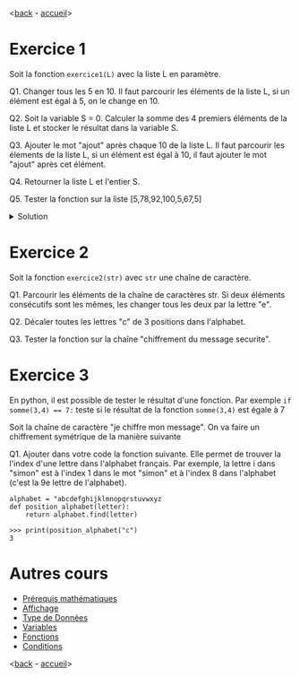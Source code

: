 <[back](./fonctions.md) - [accueil](./README.md)>

# Exercice 1 

Soit la fonction ```exercice1(L)``` avec la liste L en paramètre. 

Q1. Changer tous les 5 en 10. Il faut parcourir les éléments de la liste L, si un élément est égal à 5, on le change en 10.

Q2. Soit la variable S = 0. Calculer la somme des 4 premiers éléments de la liste L et stocker le résultat dans la variable S.

Q3. Ajouter le mot "ajout" après chaque 10 de la liste L. Il faut parcourir les élements de la liste L, si un élément est égal à 10, il faut ajouter le mot "ajout" après cet élément. 

Q4. Retourner la liste L et l'entier S.

Q5. Tester la fonction sur la liste [5,78,92,100,5,67,5]

<details>
  <summary>Solution</summary>
  
```
def exercice1(L):
  # Q1
  for i in range(len(L)):
    if L[i] == 5:
      L[i] = 10
  # Q2
  S = 0
  for i in range(4):
    S = S + L[i]
  # Q3
  for i in range(len(L)):
    if L[i] == 10:
      L.insert(i+1,"ajout")
  # Q4
  return L,S

>>> ma_liste = [5,78,92,100,5,67,5]
>>> print(exercice1(ma_liste))
[10,"ajout",78,92,100,10,"ajout",67,10,"ajout"], 280
```

</details>

# Exercice 2 

Soit la fonction ```exercice2(str)``` avec ```str``` une chaîne de caractère.

Q1. Parcourir les éléments de la chaîne de caractères str. Si deux éléments consécutifs sont les mêmes, les changer tous les deux par la lettre "e". 

Q2. Décaler toutes les lettres "c" de 3 positions dans l'alphabet. 

Q3. Tester la fonction sur la chaîne "chiffrement du message securite".

# Exercice 3

En python, il est possible de tester le résultat d'une fonction. Par exemple ```if somme(3,4) == 7:``` teste si le résultat de la fonction ```somme(3,4)``` est égale à 7

Soit la chaîne de caractère "je chiffre mon message". On va faire un chiffrement symétrique de la manière suivante

Q1. Ajouter dans votre code la fonction suivante. Elle permet de trouver la l'index d'une lettre dans l'alphabet français. Par exemple, la lettre i dans "simon" est à l'index 1 dans le mot "simon" et à l'index 8 dans l'alphabet (c'est la 9e lettre de l'alphabet).

```
alphabet = "abcdefghijklmnopqrstuvwxyz
def position_alphabet(letter):
    return alphabet.find(letter)

>>> print(position_alphabet("c")
3
```


 # Autres cours

* [Prérequis mathématiques](./prerequismaths.md)
* [Affichage](./affichage.md)
* [Type de Données](./typededonnees.md)
* [Variables](./variables.md)
* [Fonctions](./fonctions.md)
* [Conditions](./conditions/md)

<[back](./fonctions.md) - [accueil](./README.md)>
